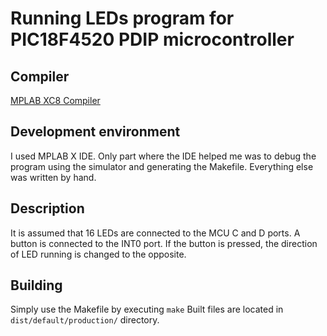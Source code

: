 # Running LEDs program for PIC18F4520 PDIP microcontroller

## Compiler
[MPLAB XC8 Compiler](https://www.microchip.com/en-us/tools-resources/develop/mplab-xc-compilers/downloads-documentation#XC8)

## Development environment
I used MPLAB X IDE. Only part where the IDE helped me was to debug the program using the simulator and generating the Makefile. Everything else was written by hand.

## Description
It is assumed that 16 LEDs are connected to the MCU C and D ports. A button is connected to the INT0 port. If the button is pressed, the direction of LED running is changed to the opposite.

## Building
Simply use the Makefile by executing `make`
Built files are located in `dist/default/production/` directory.
